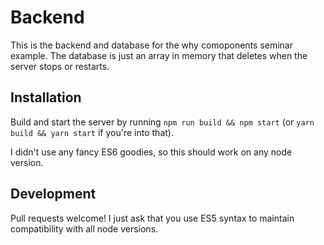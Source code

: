 # Backend
This is the backend and database for the why comoponents seminar example. The database is just an array in memory that deletes when the server stops or restarts.

## Installation
Build and start the server by running `npm run build && npm start` (or `yarn build && yarn start` if you're into that).

I didn't use any fancy ES6 goodies, so this should work on any node version.

## Development
Pull requests welcome! I just ask that you use ES5 syntax to maintain compatibility with all node versions.

